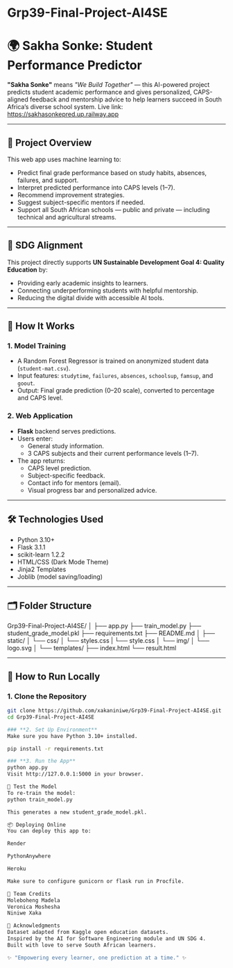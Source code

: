 # Grp39-Final-Project-AI4SE
# 🌍 Sakha Sonke: Student Performance Predictor

**"Sakha Sonke"** means *"We Build Together"* — this AI-powered project predicts student academic performance and gives personalized, CAPS-aligned feedback and mentorship advice to help learners succeed in South Africa’s diverse school system. Live link: https://sakhasonkepred.up.railway.app

---

## 🎯 Project Overview

This web app uses machine learning to:
- Predict final grade performance based on study habits, absences, failures, and support.
- Interpret predicted performance into CAPS levels (1–7).
- Recommend improvement strategies.
- Suggest subject-specific mentors if needed.
- Support all South African schools — public and private — including technical and agricultural streams.

---

## 🌱 SDG Alignment

This project directly supports **UN Sustainable Development Goal 4: Quality Education** by:

- Providing early academic insights to learners.
- Connecting underperforming students with helpful mentorship.
- Reducing the digital divide with accessible AI tools.

---

## 🧠 How It Works

### 1. Model Training
- A Random Forest Regressor is trained on anonymized student data (`student-mat.csv`).
- Input features: `studytime`, `failures`, `absences`, `schoolsup`, `famsup`, and `goout`.
- Output: Final grade prediction (0–20 scale), converted to percentage and CAPS level.

### 2. Web Application
- **Flask** backend serves predictions.
- Users enter:
  - General study information.
  - 3 CAPS subjects and their current performance levels (1–7).
- The app returns:
  - CAPS level prediction.
  - Subject-specific feedback.
  - Contact info for mentors (email).
  - Visual progress bar and personalized advice.

---

## 🛠️ Technologies Used

- Python 3.10+
- Flask 3.1.1
- scikit-learn 1.2.2
- HTML/CSS (Dark Mode Theme)
- Jinja2 Templates
- Joblib (model saving/loading)

---

## 🗂️ Folder Structure
Grp39-Final-Project-AI4SE/
│
├── app.py
├── train_model.py
├── student_grade_model.pkl
├── requirements.txt
├── README.md
│
├── static/
│ └── css/
│ └── styles.css
| └── style.css
│ └── img/
│ └── logo.svg
│
└── templates/
├── index.html
└── result.html


---

## 🚀 How to Run Locally

### 1. Clone the Repository

```bash
git clone https://github.com/xakaniniwe/Grp39-Final-Project-AI4SE.git
cd Grp39-Final-Project-AI4SE

### **2. Set Up Environment**
Make sure you have Python 3.10+ installed.

pip install -r requirements.txt

### **3. Run the App**
python app.py
Visit http://127.0.0.1:5000 in your browser.

🧪 Test the Model
To re-train the model:
python train_model.py

This generates a new student_grade_model.pkl.

📦 Deploying Online
You can deploy this app to:

Render

PythonAnywhere

Heroku

Make sure to configure gunicorn or flask run in Procfile.

🙌 Team Credits
Moleboheng Madela
Veronica Moshesha
Niniwe Xaka

🧩 Acknowledgments
Dataset adapted from Kaggle open education datasets.
Inspired by the AI for Software Engineering module and UN SDG 4.
Built with love to serve South African learners.

✨ "Empowering every learner, one prediction at a time." ✨




